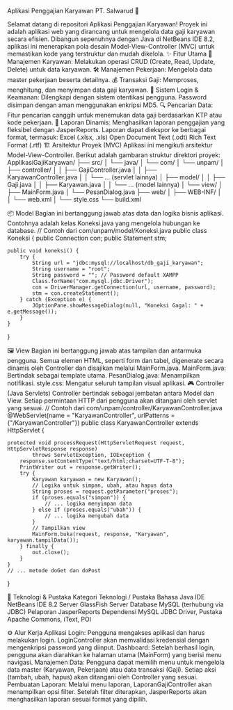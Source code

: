 Aplikasi Penggajian Karyawan PT. Salwarud 🏢

Selamat datang di repositori Aplikasi Penggajian Karyawan! Proyek ini adalah aplikasi web yang dirancang untuk mengelola data gaji karyawan secara efisien. Dibangun sepenuhnya dengan Java di NetBeans IDE 8.2, aplikasi ini menerapkan pola desain Model-View-Controller (MVC) untuk memastikan kode yang terstruktur dan mudah dikelola.
✨ Fitur Utama
👤 Manajemen Karyawan: Melakukan operasi CRUD (Create, Read, Update, Delete) untuk data karyawan.
🛠️ Manajemen Pekerjaan: Mengelola data master pekerjaan beserta detailnya.
💰 Transaksi Gaji: Memproses, menghitung, dan menyimpan data gaji karyawan.
🔐 Sistem Login & Keamanan: Dilengkapi dengan sistem otentikasi pengguna. Password disimpan dengan aman menggunakan enkripsi MD5.
🔍 Pencarian Data: Fitur pencarian canggih untuk menemukan data gaji berdasarkan KTP atau kode pekerjaan.
📄 Laporan Dinamis: Menghasilkan laporan penggajian yang fleksibel dengan JasperReports. Laporan dapat diekspor ke berbagai format, termasuk:
Excel (.xlsx, .xls)
Open Document Text (.odt)
Rich Text Format (.rtf)
🏗️ Arsitektur Proyek (MVC)
Aplikasi ini mengikuti arsitektur Model-View-Controller. Berikut adalah gambaran struktur direktori proyek:
ApplikasiGajiKaryawan/
├── src/
│   └── java/
│       └── com/
│           └── unpam/
│               ├── controller/
│               │   ├── GajiController.java
│               │   ├── KaryawanController.java
│               │   └── ... (servlet lainnya)
│               ├── model/
│               │   ├── Gaji.java
│               │   ├── Karyawan.java
│               │   └── ... (model lainnya)
│               └── view/
│                   ├── MainForm.java
│                   └── PesanDialog.java
├── web/
│   ├── WEB-INF/
│   │   └── web.xml
│   └── style.css
└── build.xml


📦 Model
Bagian ini bertanggung jawab atas data dan logika bisnis aplikasi. Contohnya adalah kelas Koneksi.java yang mengelola hubungan ke database.
// Contoh dari com/unpam/model/Koneksi.java
public class Koneksi {
    public Connection con;
    public Statement stm;

    public void koneksi() {
        try {
            String url = "jdbc:mysql://localhost/db_gaji_karyawan";
            String username = "root";
            String password = ""; // Password default XAMPP
            Class.forName("com.mysql.jdbc.Driver");
            con = DriverManager.getConnection(url, username, password);
            stm = con.createStatement();
        } catch (Exception e) {
            JOptionPane.showMessageDialog(null, "Koneksi Gagal: " + e.getMessage());
        }
    }
}


🖼️ View
Bagian ini bertanggung jawab atas tampilan dan antarmuka pengguna. Semua elemen HTML, seperti form dan tabel, digenerate secara dinamis oleh Controller dan disajikan melalui MainForm.java.
MainForm.java: Bertindak sebagai template utama.
PesanDialog.java: Menampilkan notifikasi.
style.css: Mengatur seluruh tampilan visual aplikasi.
🎮 Controller (Java Servlets)
Controller bertindak sebagai jembatan antara Model dan View. Setiap permintaan HTTP dari pengguna akan ditangani oleh servlet yang sesuai.
// Contoh dari com/unpam/controller/KaryawanController.java
@WebServlet(name = "KaryawanController", urlPatterns = {"/KaryawanController"})
public class KaryawanController extends HttpServlet {

    protected void processRequest(HttpServletRequest request, HttpServletResponse response)
            throws ServletException, IOException {
        response.setContentType("text/html;charset=UTF-T-8");
        PrintWriter out = response.getWriter();
        try {
            Karyawan karyawan = new Karyawan();
            // Logika untuk simpan, ubah, atau hapus data
            String proses = request.getParameter("proses");
            if (proses.equals("simpan")) {
                // ... logika menyimpan data
            } else if (proses.equals("ubah")) {
                // ... logika mengubah data
            }
            // Tampilkan view
            MainForm.buka(request, response, "Karyawan", karyawan.tampilData());
        } finally {
            out.close();
        }
    }
    // ... metode doGet dan doPost
}


🚀 Teknologi & Pustaka
Kategori
Teknologi / Pustaka
Bahasa
Java
IDE
NetBeans IDE 8.2
Server
GlassFish Server
Database
MySQL (terhubung via JDBC)
Pelaporan
JasperReports
Dependensi
MySQL JDBC Driver, Pustaka Apache Commons, iText, POI

⚙️ Alur Kerja Aplikasi
Login: Pengguna mengakses aplikasi dan harus melakukan login. LoginController akan memvalidasi kredensial dengan mengenkripsi password yang diinput.
Dashboard: Setelah berhasil login, pengguna akan diarahkan ke halaman utama (MainForm) yang berisi menu navigasi.
Manajemen Data: Pengguna dapat memilih menu untuk mengelola data master (Karyawan, Pekerjaan) atau data transaksi (Gaji). Setiap aksi (tambah, ubah, hapus) akan ditangani oleh Controller yang sesuai.
Pembuatan Laporan: Melalui menu laporan, LaporanGajiController akan menampilkan opsi filter. Setelah filter diterapkan, JasperReports akan menghasilkan laporan sesuai format yang dipilih.
